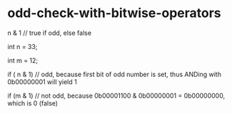 # odd-check-with-bitwise-operators

n & 1 // true if odd, else false

int n = 33;

int m = 12;

if ( n & 1) // odd, because first bit of odd number is set, thus ANDing
with 0b00000001 will yield 1

if (m & 1) // not odd, because 0b00001100 & 0b00000001 = 0b00000000,
which is 0 (false)


